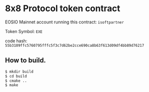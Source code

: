 # 8x8 Protocol token contract

EOSIO Mainnet account running this contract: `isoftpartner`

Token Symbol: `EXE`

code hash: `55b3109ffc5760795fffc5f3c7d62be2cce690ca8b63f613d09df4bb89d76217`


## How to build. 

```bash
$ mkdir build
$ cd build
$ cmake ..
$ make
```

